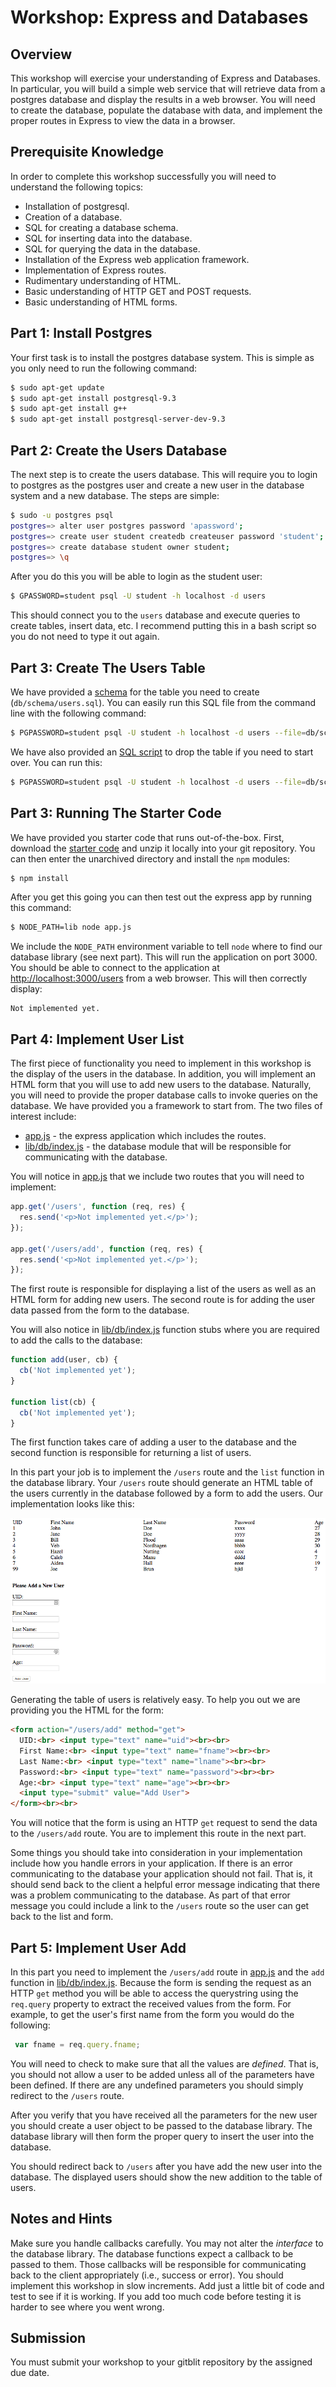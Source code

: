 # Workshop: Express and Databases

## Overview

This workshop will exercise your understanding of Express and
Databases. In particular, you will build a simple web service that
will retrieve data from a postgres database and display the results in
a web browser. You will need to create the database, populate the
database with data, and implement the proper routes in Express to view
the data in a browser.

## Prerequisite Knowledge

In order to complete this workshop successfully you will need to
understand the following topics:

* Installation of postgresql.
* Creation of a database.
* SQL for creating a database schema.
* SQL for inserting data into the database.
* SQL for querying the data in the database.
* Installation of the Express web application framework.
* Implementation of Express routes.
* Rudimentary understanding of HTML.
* Basic understanding of HTTP GET and POST requests.
* Basic understanding of HTML forms.

## Part 1: Install Postgres

Your first task is to install the postgres database system. This is
simple as you only need to run the following command:

```bash
$ sudo apt-get update
$ sudo apt-get install postgresql-9.3
$ sudo apt-get install g++
$ sudo apt-get install postgresql-server-dev-9.3
```

## Part 2: Create the Users Database

The next step is to create the users database. This will require you
to login to postgres as the postgres user and create a new user in the
database system and a new database. The steps are simple:

```bash
$ sudo -u postgres psql
postgres=> alter user postgres password 'apassword';
postgres=> create user student createdb createuser password 'student';
postgres=> create database student owner student;
postgres=> \q
```

After you do this you will be able to login as the student user:

```bash
$ GPASSWORD=student psql -U student -h localhost -d users
```

This should connect you to the `users` database and execute queries to
create tables, insert data, etc. I recommend putting this in a bash
script so you do not need to type it out again.

## Part 3: Create The Users Table

We have provided a [schema](db/schema/users.sql) for the table you
need to create (`db/schema/users.sql`). You can easily run this SQL
file from the command line with the following command:

```bash
$ PGPASSWORD=student psql -U student -h localhost -d users --file=db/schema/users.sql
```

We have also provided an [SQL script](db/schema/drop.sql) to drop the
table if you need to start over. You can run this:

```bash
$ PGPASSWORD=student psql -U student -h localhost -d users --file=db/schema/drop.sql
```

## Part 3: Running The Starter Code

We have provided you starter code that runs out-of-the-box. First,
download the [starter code] and unzip it locally into your git
repository. You can then enter the unarchived directory and install
the `npm` modules:

```bash
$ npm install
```

After you get this going you can then test out the express app by
running this command:

```bash
$ NODE_PATH=lib node app.js
```

We include the `NODE_PATH` environment variable to tell `node` where
to find our database library (see next part). This will run the
application on port 3000. You should be able to connect to the
application at
[http://localhost:3000/users](http://localhost:3000/users) from a web
browser. This will then correctly display:

```
Not implemented yet.
```

[starter code]: https://github.com/umass-cs-326/ws-express-and-databases/archive/master.zip

## Part 4: Implement User List

The first piece of functionality you need to implement in this
workshop is the display of the users in the database. In addition, you
will implement an HTML form that you will use to add new users to the
database. Naturally, you will need to provide the proper database
calls to invoke queries on the database. We have provided you a
framework to start from. The two files of interest include:

* [app.js](app.js) - the express application which includes the
  routes.
* [lib/db/index.js](lib/db/index.js) - the database module that will
  be responsible for communicating with the database.

You will notice in [app.js](app.js) that we include two routes that
you will need to implement:

```javascript
app.get('/users', function (req, res) {
  res.send('<p>Not implemented yet.</p>');
});

app.get('/users/add', function (req, res) {
  res.send('<p>Not implemented yet.</p>');
});
```

The first route is responsible for displaying a list of the users as
well as an HTML form for adding new users. The second route is for
adding the user data passed from the form to the database.

You will also notice in [lib/db/index.js](lib/db/index.js) function
stubs where you are required to add the calls to the database:

```javascript
function add(user, cb) {
  cb('Not implemented yet');
}

function list(cb) {
  cb('Not implemented yet');
}
```

The first function takes care of adding a user to the database and the
second function is responsible for returning a list of users.

In this part your job is to implement the `/users` route and the
`list` function in the database library. Your `/users` route should
generate an HTML table of the users currently in the database followed
by a form to add the users. Our implementation looks like this:

<img src="images/users.png">

Generating the table of users is relatively easy. To help you out we
are providing you the HTML for the form:

```html
<form action="/users/add" method="get">
  UID:<br> <input type="text" name="uid"><br><br>
  First Name:<br> <input type="text" name="fname"><br><br>
  Last Name:<br> <input type="text" name="lname"><br><br>
  Password:<br> <input type="text" name="password"><br><br>
  Age:<br> <input type="text" name="age"><br><br>
  <input type="submit" value="Add User">
</form><br><br>
```

You will notice that the form is using an HTTP `get` request to send
the data to the `/users/add` route. You are to implement this route in
the next part.

Some things you should take into consideration in your implementation
include how you handle errors in your application. If there is an
error communicating to the database your application should not
fail. That is, it should send back to the client a helpful error
message indicating that there was a problem communicating to the
database. As part of that error message you could include a link to
the `/users` route so the user can get back to the list and form.

## Part 5: Implement User Add

In this part you need to implement the `/users/add` route in
[app.js](app.js) and the `add` function in
[lib/db/index.js](lib/db/index.js). Because the form is sending the
request as an HTTP `get` method you will be able to access the
querystring using the `req.query` property to extract the received
values from the form. For example, to get the user's first name from
the form you would do the following:

```javascript
 var fname = req.query.fname;
```

You will need to check to make sure that all the values are
*defined*. That is, you should not allow a user to be added unless all
of the parameters have been defined. If there are any undefined
parameters you should simply redirect to the `/users` route.

After you verify that you have received all the parameters for the new
user you should create a user object to be passed to the database
library. The database library will then form the proper query to
insert the user into the database.

You should redirect back to `/users` after you have add the new user
into the database. The displayed users should show the new addition to
the table of users.

## Notes and Hints

Make sure you handle callbacks carefully. You may not alter the
*interface* to the database library. The database functions expect a
callback to be passed to them. Those callbacks will be responsible for
communicating back to the client appropriately (i.e., success or
error). You should implement this workshop in slow increments. Add
just a little bit of code and test to see if it is working. If you add
too much code before testing it is harder to see where you went wrong.

## Submission

You must submit your workshop to your gitblit repository by the
assigned due date.
